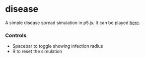 # disease
A simple disease spread simulation in p5.js. It can be played [here](https://xithiox.github.io/disease/).

### Controls
* Spacebar to toggle showing infection radius
* R to reset the simulation
